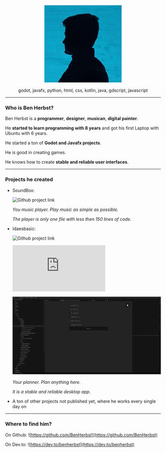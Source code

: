 <br>
<p align="center">
  <img src="benherbst.jpeg" width=250>
  </br>
</p>
<p align="center">
  godot, javafx, python, html, css, kotlin, java, gdscript, javascript
  </br>
</p>

___

### Who is Ben Herbst?
Ben Herbst is a **programmer**, **designer**, **musican**, **digital painter**.

He **started to learn programming with 8 years** and got his first Laptop with Ubuntu with 6 years.

He started a ton of **Godot and Javafx projects**.

He is good in creating games.

He knows how to create **stable and reliable user interfaces**.

___

### Projects he created

- SoundBox:

  ![Github project link](https://github.com/BenHerbst/SoundBox/)

  _You music player. Play music as simple as possible._

  _The player is only one file with less then 150 lines of code._

- Idaesbasic:

  ![Github project link](https://github.com/BenHerbst/Idaesbasic/)
  
  
  ![Softpedia link](https://www.softpedia.com/get/Office-tools/Other-Office-Tools/Idaesbasic.shtml)
  
  ![Idaesbasic screenshot](idaesbasic.png)
  
  _Your planner. Plan anything here._
  
  _It is a stable and reliable desktop app._


- A ton of other projects not published yet, where he works every single day on

___

### Where to find him?

On Github: ![https://github.com/BenHerbst](https://github.com/BenHerbst)

On Dev.to: ![https://dev.to/benherbst](https://dev.to/benherbst)
